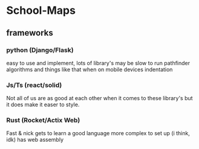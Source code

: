 # School-Maps


## frameworks
### python  (Django/Flask)
easy to use and implement, lots of library's
may be slow to run pathfinder algorithms and things like that when on mobile devices
indentation

### Js/Ts (react/solid)
Not all of us are as good at each other when it comes to these library's but it does make it easer to style.

### Rust (Rocket/Actix Web)
Fast & nick gets to learn a good language
more complex to set up (i think, idk)
has web assembly